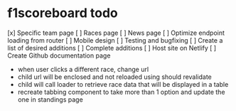 # f1scoreboard todo

[x] Specific team page
[ ] Races page
[ ] News page
[ ] Optimize endpoint loading from router
[ ] Mobile design
[ ] Testing and bugfixing
[ ] Create a list of desired additions
[ ] Complete additions
[ ] Host site on Netlify
[ ] Create Github documentation page

<!-- RACES -->

- when user clicks a different race, change url
- child url will be enclosed and not reloaded using should revalidate
- child will call loader to retrieve race data that will be displayed in a table
- recreate tabbing component to take more than 1 option and update the one in standings page
